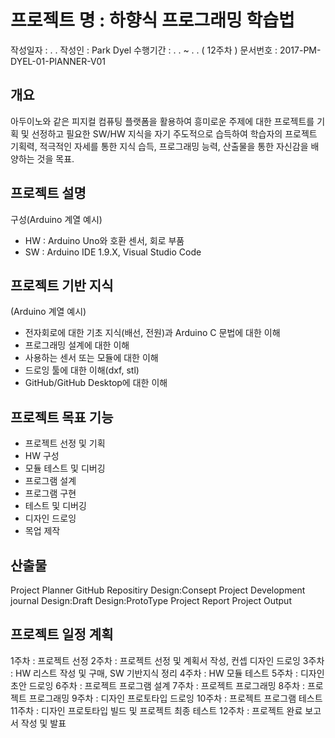 # 프로젝트 명 : 하향식 프로그래밍 학습법

작성일자 :    . . 
작성인 : Park Dyel
수행기간 : . . ~ . . ( 12주차 )
문서번호 : 2017-PM-DYEL-01-PlANNER-V01

## 개요

  아두이노와 같은 피지컬 컴퓨팅 플랫폼을 활용하여
  흥미로운 주제에 대한 프로젝트를 기획 및 선정하고
  필요한 SW/HW 지식을 자기 주도적으로 습득하여
  학습자의 프로젝트 기획력, 적극적인 자세를 통한 지식 습득,
  프로그래밍 능력, 산출물을 통한 자신감을 배양하는 것을 목표.

## 프로젝트 설명
  
  구성(Arduino 계열 예시)
   - HW : Arduino Uno와 호환 센서, 회로 부품
   - SW : Arduino IDE 1.9.X, Visual Studio Code

## 프로젝트 기반 지식

  (Arduino 계열 예시)
  - 전자회로에 대한 기초 지식(배선, 전원)과 Arduino C 문법에 대한 이해
  - 프로그래밍 설계에 대한 이해
  - 사용하는 센서 또는 모듈에 대한 이해
  - 드로잉 툴에 대한 이해(dxf, stl)
  - GitHub/GitHub Desktop에 대한 이해

## 프로젝트 목표 기능

  - 프로젝트 선정 및 기획
  - HW 구성
  - 모듈 테스트 및 디버깅
  - 프로그램 설계
  - 프로그램 구현
  - 테스트 및 디버깅
  - 디자인 드로잉
  - 목업 제작
  
## 산출물

  Project Planner
  GitHub Repositiry
  Design:Consept
  Project Development journal
  Design:Draft 
  Design:ProtoType
  Project Report
  Project Output

## 프로젝트 일정 계획

  1주차  : 프로젝트 선정
  2주차  : 프로젝트 선정 및 계획서 작성, 컨셉 디자인 드로잉
  3주차  : HW 리스트 작성 및 구매, SW 기반지식 정리
  4주차  : HW 모듈 테스트
  5주차  : 디자인 초안 드로잉
  6주차  : 프로젝트 프로그램 설계
  7주차  : 프로젝트 프로그래밍
  8주차  : 프로젝트 프로그래밍
  9주차  : 디자인 프로토타입 드로잉
  10주차 : 프로젝트 프로그램 테스트
  11주차 : 디자인 프로토타입 빌드 및 프로젝트 최종 테스트
  12주차 : 프로젝트 완료 보고서 작성 및 발표
